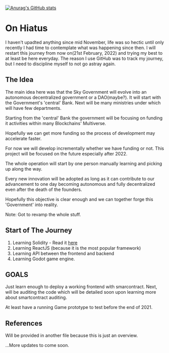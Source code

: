 [![Anurag's GitHub stats](https://github-readme-stats.vercel.app/api?username=SkyGovernment)](https://github.com/anuraghazra/github-readme-stats)

# On Hiatus
I haven't upadted anything since mid November, life was so hectic until only recently I had time to contemplate what was happening since then. I will restart this journey from now on(21st February, 2022) and trying my best to at least be here everyday. The reason I use GitHub was to track my journey, but I need to discipline myself to not go astray again.

## The Idea
The main idea here was that the Sky Government will evolve into an autonomous decentralized government or a DAO(maybe?). It will start with the Government's 'central' Bank.
Next will be many ministries under which will have few departments.

Starting from the 'central' Bank the government will be focusing on funding it activities within many Blockchains' Multiverse.

Hopefully we can get more funding so the process of development may accelerate faster.

For now we will develop incrementally whether we have funding or not. This project will be focused on the future especially after 2022.

The whole operation will start by one person manually learning and picking up along the way.

Every new innovation will be adopted as long as it can contribute to our advancement to one day becoming autonomous and fully decentralized even after the death of the founders.

Hopefully this objective is clear enough and we can together forge this 'Government' into reality.

Note: Got to revamp the whole stuff.




## Start of The Journey
1. Learning Solidity - Read it [here](https://github.com/SkyGovernment/SolidityFromZero/blob/main/README.md)
2. Learning ReactJS (because it is the most popular framework)
3. Learning API between the frontend and backend
4. Learning Godot game engine.

## GOALS

Just learn enough to deploy a working frontend with smarcontract. Next, will be auditing the code which will be detailed soon upon learning more about smartcontract auditing.

At least have a running Game prototype to test before the end of 2021.

## References
Will be provided in another file because this is just an overview.

...More updates to come soon.
<!---
SkyGovernment/SkyGovernment is a ✨ special ✨ repository because its `README.md` (this file) appears on your GitHub profile.
You can click the Preview link to take a look at your changes.
--->
